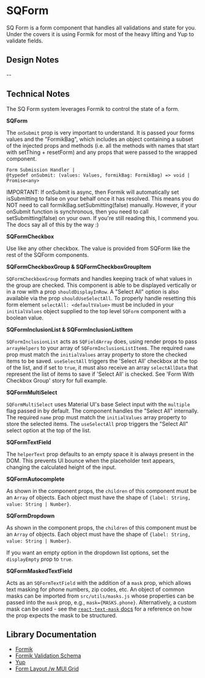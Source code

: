 # SQForm

SQ Form is a form component that handles all validations and state for you. Under the covers it is using Formik for most of the heavy lifting and Yup to validate fields.

## Design Notes

--

## Technical Notes

The SQ Form system leverages Formik to control the state of a form.

**SQForm**

The `onSubmit` prop is very important to understand. It is passed your forms values and the "FormikBag", which includes an object containing a subset of the injected props and methods (i.e. all the methods with names that start with setThing + resetForm) and any props that were passed to the wrapped component.

```
Form Submission Handler |
@typedef onSubmit: (values: Values, formikBag: FormikBag) => void | Promise<any>
```

IMPORTANT: If onSubmit is async, then Formik will automatically set isSubmitting to false on your behalf once it has resolved.
This means you do NOT need to call formikBag.setSubmitting(false) manually.
However, if your onSubmit function is synchronous, then you need to call setSubmitting(false) on your own.
If you're still reading this, I commend you. The docs say all of this by the way :)

**SQFormCheckbox**

Use like any other checkbox. The value is provided from SQForm like the rest of the SQForm components.

**SQFormCheckboxGroup & SQFormCheckboxGroupItem**

`SQFormCheckboxGroup` formats and handles keeping track of what values in the group are checked. This component is able to be displayed vertically or in a row with a prop `shouldDisplayInRow`. A "Select All" option is also available via the prop `shouldUseSelectAll`. To properly handle resetting this form element `selectAll: <defaultValue>` must be included in your `initialValues` object supplied to the top level `SQForm` component with a boolean value.

**SQFormInclusionList & SQFormInclusionListItem**

`SQFormInclusionList` acts as `SQFieldArray` does, using render props to pass `arrayHelpers` to your array of `SQFormInclusionListItem`s. The required `name` prop must match the `initialValues` array property to store the checked items to be saved. `useSelectAll` triggers the 'Select All' checkbox at the top of the list, and if set to `true`, it must also receive an array `selectAllData` that represent the list of items to save if 'Select All' is checked. See 'Form With Checkbox Group' story for full example.

**SQFormMultiSelect**

`SQFormMultiSelect` uses Material UI's base Select input with the `multiple` flag passed in by default. The component handles the
"Select All" internally. The required `name` prop must match the `initialValues` array property to store the selected items. The
`useSelectAll` prop triggers the "Select All" select option at the top of the list.

**SQFormTextField**

The `helperText` prop defaults to an empty space it is always present in the DOM. This prevents UI bounce when the placeholder text appears, changing the calculated height of the input.

**SQFormAutocomplete**

As shown in the component props, the `children` of this component must be an `Array` of objects. Each object must have the shape of `{label: String, value: String | Number}`.

**SQFormDropdown**

As shown in the component props, the `children` of this component must be an `Array` of objects. Each object must have the shape of `{label: String, value: String | Number}`.

If you want an empty option in the dropdown list options, set the `displayEmpty` prop to `true`.

**SQFormMaskedTextField**

Acts as an `SQFormTextField` with the addition of a `mask` prop, which allows text masking for phone numbers, zip codes, etc. An object of common masks can be imported from `src/utils/masks.js` whose properties can be passed into the `mask` prop, e.g., `mask={MASKS.phone}`. Alternatively, a custom mask can be used - see the [`react-text-mask` docs](https://github.com/text-mask/text-mask/tree/master/react/#readme) for a reference on how the prop expects the mask to be structured.

## Library Documentation

- [Formik](https://jaredpalmer.com/formik/docs/overview)
- [Formik Validation Schema](https://jaredpalmer.com/formik/docs/guides/validation#validationschema)
- [Yup](https://github.com/jquense/yup)
- [Form Layout /w MUI Grid](https://material-ui.com/components/grid/)
